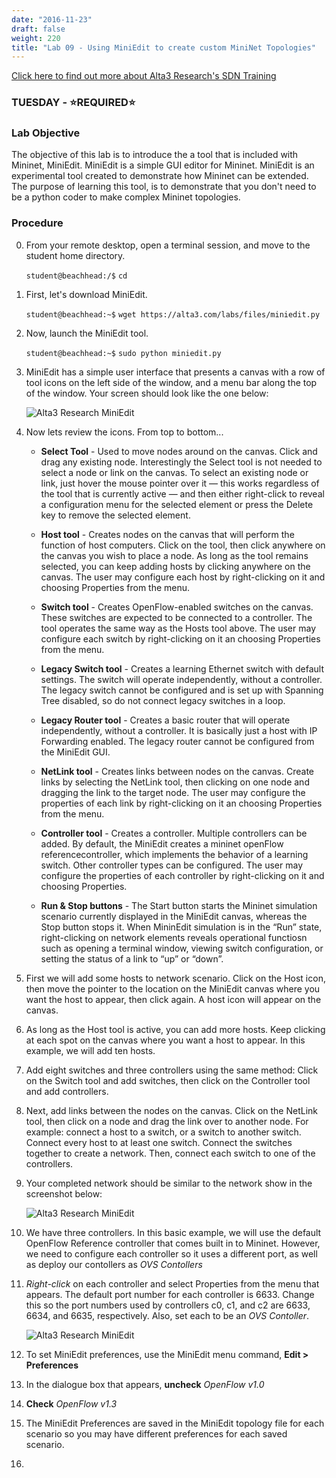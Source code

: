 ```yaml
---
date: "2016-11-23"
draft: false
weight: 220
title: "Lab 09 - Using MiniEdit to create custom MiniNet Topologies"
---
```

[Click here to find out more about Alta3 Research's SDN Training](https://alta3.com/courses/sdn)

### TUESDAY - &#x2B50;REQUIRED&#x2B50;

### Lab Objective
The objective of this lab is to introduce the a tool that is included with Mininet, MiniEdit. MiniEdit is a simple GUI editor for Mininet. MiniEdit is an experimental tool created to demonstrate how Mininet can be extended. The purpose of learning this tool, is to demonstrate that you don't need to be a python coder to make complex Mininet topologies.

### Procedure

0. From your remote desktop, open a terminal session, and move to the student home directory.

    `student@beachhead:/$` `cd`

0. First, let's download MiniEdit.

    `student@beachhead:~$` `wget https://alta3.com/labs/files/miniedit.py`

0. Now, launch the MiniEdit tool.

    `student@beachhead:~$` `sudo python miniedit.py`
    
0. MiniEdit has a simple user interface that presents a canvas with a row of tool icons on the left side of the window, and a menu bar along the top of the window. Your screen should look like the one below:

    ![Alta3 Research MiniEdit](https://alta3.com/labs/images/alta3_miniedit01.png)

0. Now lets review the icons. From top to bottom...

    - **Select Tool** - Used to move nodes around on the canvas. Click and drag any existing node. Interestingly the Select tool is not needed to select a node or link on the canvas. To select an existing node or link, just hover the mouse pointer over it — this works regardless of the tool that is currently active — and then either right-click to reveal a configuration menu for the selected element or press the Delete key to remove the selected element.
    
    - **Host tool** - Creates nodes on the canvas that will perform the function of host computers. Click on the tool, then click anywhere on the canvas you wish to place a node. As long as the tool remains selected, you can keep adding hosts by clicking anywhere on the canvas. The user may configure each host by right-clicking on it and choosing Properties from the menu.
    
    - **Switch tool** - Creates OpenFlow-enabled switches on the canvas. These switches are expected to be connected to a controller. The tool operates the same way as the Hosts tool above. The user may configure each switch by right-clicking on it an choosing Properties from the menu.
    
    - **Legacy Switch tool** - Creates a learning Ethernet switch with default settings. The switch will operate independently, without a controller. The legacy switch cannot be configured and is set up with Spanning Tree disabled, so do not connect legacy switches in a loop.
    
    - **Legacy Router tool** - Creates a basic router that will operate independently, without a controller. It is basically just a host with IP Forwarding enabled. The legacy router cannot be configured from the MiniEdit GUI.
    
    - **NetLink tool** - Creates links between nodes on the canvas. Create links by selecting the NetLink tool, then clicking on one node and dragging the link to the target node. The user may configure the properties of each link by right-clicking on it an choosing Properties from the menu.
    
    - **Controller tool** - Creates a controller. Multiple controllers can be added. By default, the MiniEdit creates a mininet openFlow referencecontroller, which implements the behavior of a learning switch. Other controller types can be configured. The user may configure the properties of each controller by right-clicking on it and choosing Properties.
    
    - **Run & Stop buttons** - The Start button starts the Mininet simulation scenario currently displayed in the MiniEdit canvas, whereas the Stop button stops it. When MininEdit simulation is in the “Run” state, right-clicking on network elements reveals operational functiosn such as opening a terminal window, viewing switch configuration, or setting the status of a link to “up” or “down”.
    
0. First we will add some hosts to network scenario. Click on the Host icon, then move the pointer to the location on the MiniEdit canvas where you want the host to appear, then click again. A host icon will appear on the canvas.

0. As long as the Host tool is active, you can add more hosts. Keep clicking at each spot on the canvas where you want a host to appear. In this example, we will add ten hosts.

0. Add eight switches and three controllers using the same method: Click on the Switch tool and add switches, then click on the Controller tool and add controllers.

0. Next, add links between the nodes on the canvas. Click on the NetLink tool, then click on a node and drag the link over to another node. For example: connect a host to a switch, or a switch to another switch. Connect every host to at least one switch. Connect the switches together to create a network. Then, connect each switch to one of the controllers.

0. Your completed network should be similar to the network show in the screenshot below:

    ![Alta3 Research MiniEdit](https://alta3.com/labs/images/alta3_miniedit02.png)
    
0. We have three controllers. In this basic example, we will use the default OpenFlow Reference controller that comes built in to Mininet. However, we need to configure each controller so it uses a different port, as well as deploy our contollers as *OVS Contollers*

0. *Right-click* on each controller and select Properties from the menu that appears. The default port number for each controller is 6633. Change this so the port numbers used by controllers c0, c1, and c2 are 6633, 6634, and 6635, respectively. Also, set each to be an *OVS Contoller*.

    ![Alta3 Research MiniEdit](https://alta3.com/labs/images/alta3_miniedit03.png)

0. To set MiniEdit preferences, use the MiniEdit menu command, **Edit > Preferences**

0. In the dialogue box that appears, **uncheck** *OpenFlow v1.0*

0. **Check** *OpenFlow v1.3*

0. The MiniEdit Preferences are saved in the MiniEdit topology file for each scenario so you may have different preferences for each saved scenario.

0. 
